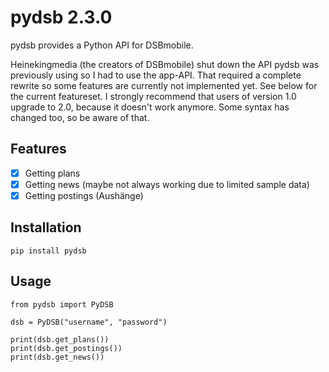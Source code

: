 # pydsb 2.3.0
pydsb provides a Python API for DSBmobile.

Heinekingmedia (the creators of DSBmobile) shut down the API pydsb was previously using so I had to use the app-API. That required a complete rewrite so some features are currently not implemented yet. See below for the current featureset.
I strongly recommend that users of version 1.0 upgrade to 2.0, because it doesn't work anymore. Some syntax has changed too, so be aware of that.

## Features

- [x] Getting plans
- [x] Getting news (maybe not always working due to limited sample data)
- [x] Getting postings (Aushänge)

## Installation

    pip install pydsb

## Usage

    from pydsb import PyDSB
    
    dsb = PyDSB("username", "password")
    
    print(dsb.get_plans())
    print(dsb.get_postings())
    print(dsb.get_news())
